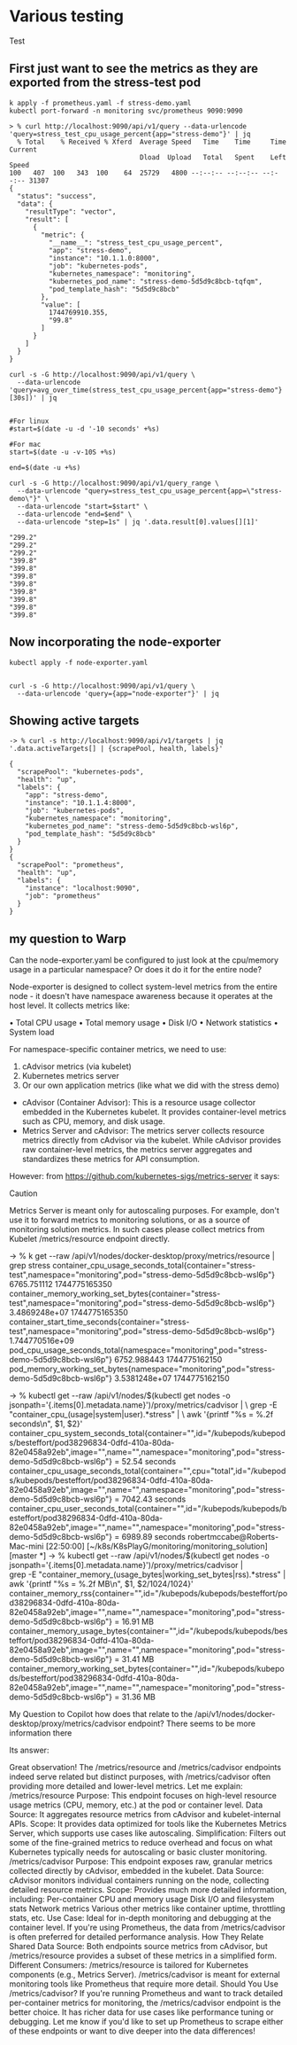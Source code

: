 # Various testing

Test

## First just want to see the metrics as they are exported from the stress-test pod

```
k apply -f prometheus.yaml -f stress-demo.yaml
kubectl port-forward -n monitoring svc/prometheus 9090:9090
```

```
> % curl http://localhost:9090/api/v1/query --data-urlencode 'query=stress_test_cpu_usage_percent{app="stress-demo"}' | jq
  % Total    % Received % Xferd  Average Speed   Time    Time     Time  Current
                                 Dload  Upload   Total   Spent    Left  Speed
100   407  100   343  100    64  25729   4800 --:--:-- --:--:-- --:--:-- 31307
{
  "status": "success",
  "data": {
    "resultType": "vector",
    "result": [
      {
        "metric": {
          "__name__": "stress_test_cpu_usage_percent",
          "app": "stress-demo",
          "instance": "10.1.1.0:8000",
          "job": "kubernetes-pods",
          "kubernetes_namespace": "monitoring",
          "kubernetes_pod_name": "stress-demo-5d5d9c8bcb-tqfqm",
          "pod_template_hash": "5d5d9c8bcb"
        },
        "value": [
          1744769910.355,
          "99.8"
        ]
      }
    ]
  }
}

curl -s -G http://localhost:9090/api/v1/query \
  --data-urlencode 'query=avg_over_time(stress_test_cpu_usage_percent{app="stress-demo"}[30s])' | jq

```




```

#For linux
#start=$(date -u -d '-10 seconds' +%s)

#For mac
start=$(date -u -v-10S +%s)

end=$(date -u +%s)

curl -s -G http://localhost:9090/api/v1/query_range \
  --data-urlencode "query=stress_test_cpu_usage_percent{app=\"stress-demo\"}" \
  --data-urlencode "start=$start" \
  --data-urlencode "end=$end" \
  --data-urlencode "step=1s" | jq '.data.result[0].values[][1]'

"299.2"
"299.2"
"299.2"
"399.8"
"399.8"
"399.8"
"399.8"
"399.8"
"399.8"
"399.8"
"399.8"
```

## Now incorporating the node-exporter

```
kubectl apply -f node-exporter.yaml
```

```

curl -s -G http://localhost:9090/api/v1/query \
  --data-urlencode 'query={app="node-exporter"}' | jq

```

## Showing active targets

```
-> % curl -s http://localhost:9090/api/v1/targets | jq '.data.activeTargets[] | {scrapePool, health, labels}'

{
  "scrapePool": "kubernetes-pods",
  "health": "up",
  "labels": {
    "app": "stress-demo",
    "instance": "10.1.1.4:8000",
    "job": "kubernetes-pods",
    "kubernetes_namespace": "monitoring",
    "kubernetes_pod_name": "stress-demo-5d5d9c8bcb-wsl6p",
    "pod_template_hash": "5d5d9c8bcb"
  }
}
{
  "scrapePool": "prometheus",
  "health": "up",
  "labels": {
    "instance": "localhost:9090",
    "job": "prometheus"
  }
}
```

## my question to Warp

Can the node-exporter.yaml be configured to just look at the cpu/memory usage in a particular namespace? Or does it do it for the entire node?

Node-exporter is designed to collect system-level metrics from the entire node - it doesn't have namespace awareness because it operates at the host level. It collects metrics like:

•  Total CPU usage
•  Total memory usage
•  Disk I/O
•  Network statistics
•  System load

For namespace-specific container metrics, we need to use:
1. cAdvisor metrics (via kubelet)
2. Kubernetes metrics server
3. Or our own application metrics (like what we did with the stress demo)




* cAdvisor (Container Advisor): This is a resource usage collector embedded in the Kubernetes kubelet. It provides container-level metrics such as CPU, memory, and disk usage.
* Metrics Server and cAdvisor:
The metrics server collects resource metrics directly from cAdvisor via the kubelet.
While cAdvisor provides raw container-level metrics, the metrics server aggregates and standardizes these metrics for API consumption.

However:
from https://github.com/kubernetes-sigs/metrics-server
it says:

  Caution

  Metrics Server is meant only for autoscaling purposes. For example, don't use it to forward metrics to monitoring solutions, or as a source of monitoring solution metrics. In such cases please collect metrics from Kubelet /metrics/resource endpoint directly.



-> % k get --raw /api/v1/nodes/docker-desktop/proxy/metrics/resource | grep stress
container_cpu_usage_seconds_total{container="stress-test",namespace="monitoring",pod="stress-demo-5d5d9c8bcb-wsl6p"} 6765.751112 1744775165350
container_memory_working_set_bytes{container="stress-test",namespace="monitoring",pod="stress-demo-5d5d9c8bcb-wsl6p"} 3.4869248e+07 1744775165350
container_start_time_seconds{container="stress-test",namespace="monitoring",pod="stress-demo-5d5d9c8bcb-wsl6p"} 1.744770516e+09
pod_cpu_usage_seconds_total{namespace="monitoring",pod="stress-demo-5d5d9c8bcb-wsl6p"} 6752.988443 1744775162150
pod_memory_working_set_bytes{namespace="monitoring",pod="stress-demo-5d5d9c8bcb-wsl6p"} 3.5381248e+07 1744775162150


-> % kubectl get --raw /api/v1/nodes/$(kubectl get nodes -o jsonpath='{.items[0].metadata.name}')/proxy/metrics/cadvisor | \
grep -E "container_cpu_(usage|system|user).*stress" | \
awk '{printf "%s = %.2f seconds\n", $1, $2}'
container_cpu_system_seconds_total{container="",id="/kubepods/kubepods/besteffort/pod38296834-0dfd-410a-80da-82e0458a92eb",image="",name="",namespace="monitoring",pod="stress-demo-5d5d9c8bcb-wsl6p"} = 52.54 seconds
container_cpu_usage_seconds_total{container="",cpu="total",id="/kubepods/kubepods/besteffort/pod38296834-0dfd-410a-80da-82e0458a92eb",image="",name="",namespace="monitoring",pod="stress-demo-5d5d9c8bcb-wsl6p"} = 7042.43 seconds
container_cpu_user_seconds_total{container="",id="/kubepods/kubepods/besteffort/pod38296834-0dfd-410a-80da-82e0458a92eb",image="",name="",namespace="monitoring",pod="stress-demo-5d5d9c8bcb-wsl6p"} = 6989.89 seconds
robertmccabe@Roberts-Mac-mini [22:50:00] [~/k8s/K8sPlayG/monitoring/monitoring_solution] [master *]
-> % kubectl get --raw /api/v1/nodes/$(kubectl get nodes -o jsonpath='{.items[0].metadata.name}')/proxy/metrics/cadvisor | \
grep -E "container_memory_(usage_bytes|working_set_bytes|rss).*stress" | \
awk '{printf "%s = %.2f MB\n", $1, $2/1024/1024}'
container_memory_rss{container="",id="/kubepods/kubepods/besteffort/pod38296834-0dfd-410a-80da-82e0458a92eb",image="",name="",namespace="monitoring",pod="stress-demo-5d5d9c8bcb-wsl6p"} = 16.91 MB
container_memory_usage_bytes{container="",id="/kubepods/kubepods/besteffort/pod38296834-0dfd-410a-80da-82e0458a92eb",image="",name="",namespace="monitoring",pod="stress-demo-5d5d9c8bcb-wsl6p"} = 31.41 MB
container_memory_working_set_bytes{container="",id="/kubepods/kubepods/besteffort/pod38296834-0dfd-410a-80da-82e0458a92eb",image="",name="",namespace="monitoring",pod="stress-demo-5d5d9c8bcb-wsl6p"} = 31.36 MB

My Question to Copilot
how does that relate to the /api/v1/nodes/docker-desktop/proxy/metrics/cadvisor endpoint? There seems to be more information there

Its answer:

Great observation! The /metrics/resource and /metrics/cadvisor endpoints indeed serve related but distinct purposes, with /metrics/cadvisor often providing more detailed and lower-level metrics. Let me explain:
/metrics/resource
Purpose: This endpoint focuses on high-level resource usage metrics (CPU, memory, etc.) at the pod or container level.
Data Source: It aggregates resource metrics from cAdvisor and kubelet-internal APIs.
Scope: It provides data optimized for tools like the Kubernetes Metrics Server, which supports use cases like autoscaling.
Simplification: Filters out some of the fine-grained metrics to reduce overhead and focus on what Kubernetes typically needs for autoscaling or basic cluster monitoring.
/metrics/cadvisor
Purpose: This endpoint exposes raw, granular metrics collected directly by cAdvisor, embedded in the kubelet.
Data Source: cAdvisor monitors individual containers running on the node, collecting detailed resource metrics.
Scope: Provides much more detailed information, including:
Per-container CPU and memory usage
Disk I/O and filesystem stats
Network metrics
Various other metrics like container uptime, throttling stats, etc.
Use Case: Ideal for in-depth monitoring and debugging at the container level. If you're using Prometheus, the data from /metrics/cadvisor is often preferred for detailed performance analysis.
How They Relate
Shared Data Source: Both endpoints source metrics from cAdvisor, but /metrics/resource provides a subset of these metrics in a simplified form.
Different Consumers:
/metrics/resource is tailored for Kubernetes components (e.g., Metrics Server).
/metrics/cadvisor is meant for external monitoring tools like Prometheus that require more detail.
Should You Use /metrics/cadvisor?
If you're running Prometheus and want to track detailed per-container metrics for monitoring, the /metrics/cadvisor endpoint is the better choice. It has richer data for use cases like performance tuning or debugging.
Let me know if you'd like to set up Prometheus to scrape either of these endpoints or want to dive deeper into the data differences!
